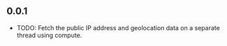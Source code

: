## 0.0.1

* TODO: Fetch the public IP address and geolocation data on a separate thread using compute.
